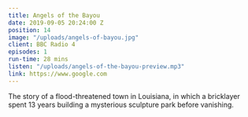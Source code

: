 ```yaml
---
title: Angels of the Bayou
date: 2019-09-05 20:24:00 Z
position: 14
image: "/uploads/angels-of-bayou.jpg"
client: BBC Radio 4
episodes: 1
run-time: 28 mins
listen: "/uploads/angels-of-the-bayou-preview.mp3"
link: https://www.google.com
---
```


The story of a flood-threatened town in Louisiana, in which a bricklayer spent 13 years building a mysterious sculpture park before vanishing.